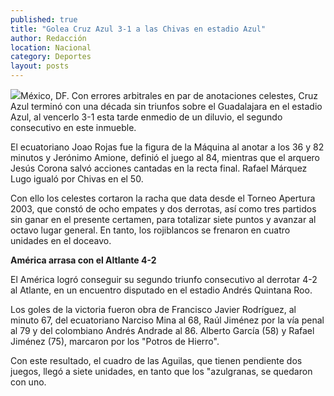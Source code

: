 ```yaml
---
published: true
title: "Golea Cruz Azul 3-1 a las Chivas en estadio Azul"
author: Redacción
location: Nacional
category: Deportes
layout: posts
---
```


![](http://i.imgur.com/NiAPr0Cm.jpg)México, DF. Con errores arbitrales en par de anotaciones celestes, Cruz Azul terminó con una década sin triunfos sobre el Guadalajara en el estadio Azul, al vencerlo 3-1 esta tarde enmedio de un diluvio, el segundo consecutivo en este inmueble.

El ecuatoriano Joao Rojas fue la figura de la Máquina al anotar a los 36 y 82 minutos y Jerónimo Amione, definió el juego al 84, mientras que el arquero Jesús Corona salvó acciones cantadas en la recta final. Rafael Márquez Lugo igualó por Chivas en el 50.

Con ello los celestes cortaron la racha que data desde el Torneo Apertura 2003, que constó de ocho empates y dos derrotas, así como tres partidos sin ganar en el presente certamen, para totalizar siete puntos y avanzar al octavo lugar general. En tanto, los rojiblancos se frenaron en cuatro unidades en el doceavo.

**América arrasa con el Altlante 4-2**

El América logró conseguir su segundo triunfo consecutivo al derrotar 4-2 al Atlante, en un encuentro disputado en el estadio Andrés Quintana Roo.

Los goles de la victoria fueron obra de Francisco Javier Rodríguez, al minuto 67, del ecuatoriano Narciso Mina al 68, Raúl Jiménez por la vía penal al 79 y del colombiano Andrés Andrade al 86. Alberto García (58) y Rafael Jiménez (75), marcaron por los "Potros de Hierro".

Con este resultado, el cuadro de las Aguilas, que tienen pendiente dos juegos, llegó a siete unidades, en tanto que los "azulgranas, se quedaron con uno.
